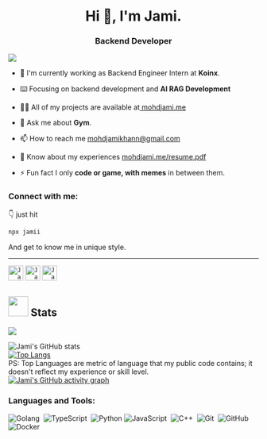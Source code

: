 <h1 align="center">Hi 👋, I'm Jami.</h1>
<h3 align="center">Backend Developer</h3>

![](https://komarev.com/ghpvc/?username=mohdjami)

 - 🚀 I'm currently working as Backend Engineer Intern at **Koinx**.
 
 - ⌨️ Focusing on backend development and **AI RAG Development**
   
 - 👨‍💻 All of my projects are available at[ mohdjami.me ](https://mohdjami.me/projects)
   
 - 💬 Ask me about **Gym**.
   
 - 📫 How to reach me mohdjamikhann@gmail.com
   
 - 📄 Know about my experiences [mohdjami.me/resume.pdf](https://drive.google.com/file/d/1V46JIGRiwSfWxw4azaOkrzACrFIE661y/view?usp=sharing)
   
 - ⚡ Fun fact I only **code or game, with memes** in between them.

<h3>Connect with me:</h3>

👇 just hit

```bash
npx jamii
```
And get to know me in unique style.

<hr/>
<p>
<code><a href="https://mohdjami.vercel.app/" title="Jami's Portfolio"><img width="30" alt="Jami's Portfolio" src="https://user-images.githubusercontent.com/81975567/175559971-8edbc18d-a0ce-4da4-82e4-027cbc706cb8.png"></a></code>
<code><a href="https://www.linkedin.com/in/mohdjami/" title="Jami's linkedin"><img width="30" alt="Jami's LinkedIn"src="https://user-images.githubusercontent.com/81975567/175559225-b4b11f66-e5f9-4c4d-b93c-ae0551606ab1.png"></a></code>
<code><a href="https://twitter.com/mohdjami786" title="Jami's Twitter"><img width="30" alt="Jami's Twitter"src="https://user-images.githubusercontent.com/81975567/175558969-524b17fe-499a-4604-b065-5d58c35ce96b.png"></a></code>

</p>


## <img src="https://media.giphy.com/media/uhWLu2lsU0rfLiwYlI/giphy.gif" height="40px" width="40px" /> Stats

<img align="center" src="https://github-readme-streak-stats.herokuapp.com/?user=mohdjami&currStreakNum=2FD3EB&fire=pink&sideLabels=F00&date_format=[Y.]n.j" />

![Jami's GitHub stats](https://github-readme-stats.vercel.app/api?username=mohdjami&show_icons=true&hide_border=True)\
[![Top Langs](https://github-readme-stats.vercel.app/api/top-langs/?username=mohdjami&layout=compact&hide_border=True&langs_count=10)]()\
PS: Top Languages are metric of language that my public code contains; it doesn't reflect my experience or skill level.\
[![Jami's GitHub activity graph](https://activity-graph.herokuapp.com/graph?username=mohdjami&custom_title=Jami's%20contribution%20graph&hide_border=true)]()



<h3 align="left">Languages and Tools:</h3>

![Golang](https://img.shields.io/badge/-Go-05122A?style=for-the-badge&logo=go&logoColor=00599C)&nbsp;
![TypeScript](https://img.shields.io/badge/-TypeScript-05122A?style=for-the-badge&logo=typescript)&nbsp;
![Python](https://img.shields.io/badge/-Python-05122A?style=for-the-badge&logo=python&logoColor=FFE873)&nbsp;![JavaScript](https://img.shields.io/badge/-JavaScript-05122A?style=for-the-badge&logo=javascript)&nbsp;
![C++](https://img.shields.io/badge/-C++-05122A?style=for-the-badge&logo=C%2B%2B&logoColor=00599C)&nbsp;
![Git](https://img.shields.io/badge/-Git-05122A?style=for-the-badge&logo=git)&nbsp;
![GitHub](https://img.shields.io/badge/-GitHub-05122A?style=for-the-badge&logo=github)&nbsp;
![Docker](https://img.shields.io/badge/-Docker-05122A?style=for-the-badge&logo=docker&logoColor=00599C)&nbsp;

